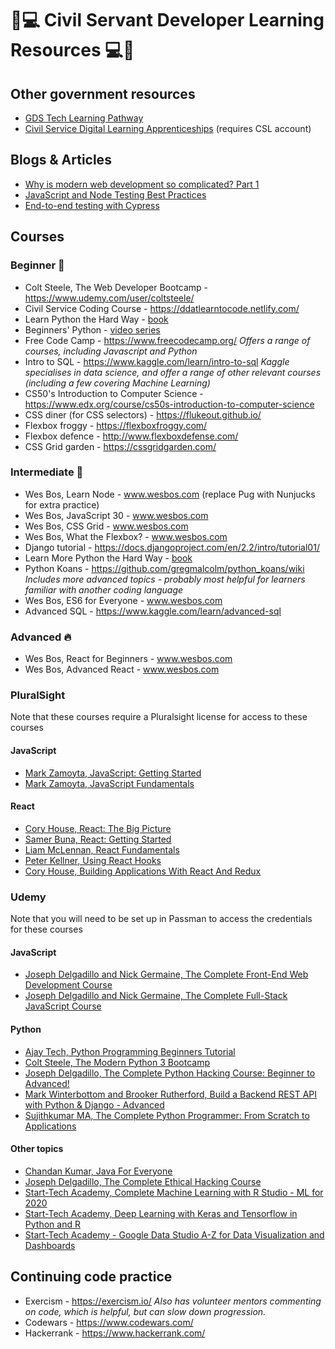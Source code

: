 
# 🔰💻 Civil Servant Developer Learning Resources 💻🔰

## Other government resources

* [GDS Tech Learning Pathway](https://gds-tech-learning-pathway.cloudapps.digital/#learning-pathways-at-gds)
* [Civil Service Digital Learning Apprenticeships](https://civilservicelearning.civilservice.gov.uk/digital-apprenticeships) (requires CSL account)

## Blogs & Articles

* [Why is modern web development so complicated? Part 1](https://www.vrk.dev/2019/07/11/why-is-modern-web-development-so-complicated-a-long-yet-hasty-explanation-part-1/)
* [JavaScript and Node Testing Best Practices](https://github.com/goldbergyoni/javascript-testing-best-practices/blob/master/readme.md)
* [End-to-end testing with Cypress](https://youtu.be/VW7SFTE9SPI)

## Courses

### Beginner 👶

* Colt Steele, The Web Developer Bootcamp - https://www.udemy.com/user/coltsteele/
* Civil Service Coding Course - https://ddatlearntocode.netlify.com/
* Learn Python the Hard Way - [book](https://www.amazon.co.uk/Learn-Python-Hard-Way-Introduction/dp/0134692888/ref=pd_sim_14_2/259-2932589-9826438?_encoding=UTF8&pd_rd_i=0134692888&pd_rd_r=7e445ed2-9d27-4fe9-a993-b80baca3e763&pd_rd_w=CX9la&pd_rd_wg=Vdjwf&pf_rd_p=1b8636ae-4f21-4403-a813-e8849dd46de4&pf_rd_r=0KP9VXVBYZB1Y63ZMKA9&psc=1&refRID=0KP9VXVBYZB1Y63ZMKA9)
* Beginners' Python - [video series](https://www.youtube.com/watch?v=YYXdXT2l-Gg&list=PL-osiE80TeTt2d9bfVyTiXJA-UTHn6WwU)
* Free Code Camp - https://www.freecodecamp.org/ _Offers a range of courses, including Javascript and Python_
* Intro to SQL - https://www.kaggle.com/learn/intro-to-sql _Kaggle specialises in data science, and offer a range of other relevant courses (including a few covering Machine Learning)_
* CS50's Introduction to Computer Science - https://www.edx.org/course/cs50s-introduction-to-computer-science
* CSS diner (for CSS selectors) - https://flukeout.github.io/
* Flexbox froggy - https://flexboxfroggy.com/
* Flexbox defence - http://www.flexboxdefense.com/
* CSS Grid garden - https://cssgridgarden.com/

### Intermediate 👩

* Wes Bos, Learn Node - www.wesbos.com (replace Pug with Nunjucks for extra practice)
* Wes Bos, JavaScript 30 - www.wesbos.com
* Wes Bos, CSS Grid - www.wesbos.com
* Wes Bos, What the Flexbox? - www.wesbos.com
* Django tutorial - https://docs.djangoproject.com/en/2.2/intro/tutorial01/
* Learn More Python the Hard Way - [book](https://www.amazon.co.uk/Learn-More-Python-Hard-Way/dp/0134123484/ref=pd_bxgy_14_img_2/259-2932589-9826438?_encoding=UTF8&pd_rd_i=0134123484&pd_rd_r=2578a3af-cd09-472e-ab3c-a2d8b83d85df&pd_rd_w=6VY7l&pd_rd_wg=4Ie90&pf_rd_p=7a9d3b22-47b7-4932-be38-57f4219c3325&pf_rd_r=W7QGF06SKXHP5CJAFNXH&psc=1&refRID=W7QGF06SKXHP5CJAFNXH)
* Python Koans - https://github.com/gregmalcolm/python_koans/wiki _Includes more advanced topics - probably most helpful for learners familiar with another coding language_
* Wes Bos, ES6 for Everyone - www.wesbos.com
* Advanced SQL - https://www.kaggle.com/learn/advanced-sql


### Advanced 🔥

* Wes Bos, React for Beginners - www.wesbos.com
* Wes Bos, Advanced React - www.wesbos.com

### PluralSight
Note that these courses require a Pluralsight license for access to these courses

#### JavaScript
* [Mark Zamoyta, JavaScript: Getting Started](https://app.pluralsight.com/library/courses/javascript-getting-started/table-of-contents)
* [Mark Zamoyta, JavaScript Fundamentals](https://app.pluralsight.com/library/courses/javascript-fundamentals/table-of-contents)

#### React
* [Cory House, React: The Big Picture](https://app.pluralsight.com/library/courses/react-big-picture/table-of-contents)
* [Samer Buna, React: Getting Started](https://app.pluralsight.com/library/courses/react-js-getting-started/table-of-contents)
* [Liam McLennan, React Fundamentals](https://app.pluralsight.com/library/courses/react-fundamentals-update/table-of-contents)
* [Peter Kellner, Using React Hooks](https://app.pluralsight.com/library/courses/using-react-hooks/table-of-contents)
* [Cory House, Building Applications With React And Redux](https://app.pluralsight.com/library/courses/react-redux-react-router-es6)

### Udemy
Note that you will need to be set up in Passman to access the credentials for these courses

#### JavaScript
* [Joseph Delgadillo and Nick Germaine, The Complete Front-End Web Development Course](https://www.udemy.com/course/front-end-web-development)
* [Joseph Delgadillo and Nick Germaine, The Complete Full-Stack JavaScript Course](https://www.udemy.com/course/full-stack-javascript/)

#### Python
* [Ajay Tech, Python Programming Beginners Tutorial](https://www.udemy.com/course/a-laymans-guide-to-python/)
* [Colt Steele, The Modern Python 3 Bootcamp](https://www.udemy.com/course/the-modern-python3-bootcamp/)
* [Joseph Delgadillo, The Complete Python Hacking Course: Beginner to Advanced!](https://www.udemy.com/course/ethical-hacking-python/)
* [Mark Winterbottom and Brooker Rutherford, Build a Backend REST API with Python & Django - Advanced](https://www.udemy.com/course/django-python-advanced/)
* [Sujithkumar MA, The Complete Python Programmer: From Scratch to Applications](https://www.udemy.com/course/the-complete-python-programmer-from-scratch-to-applications/)

#### Other topics
* [Chandan Kumar, Java For Everyone](https://www.udemy.com/course/java-for-everyone-zero-to-hero/)
* [Joseph Delgadillo, The Complete Ethical Hacking Course](https://www.udemy.com/course/ethical-hacking-professional/)
* [Start-Tech Academy, Complete Machine Learning with R Studio - ML for 2020](https://www.udemy.com/course/machine-learning-with-r-studio/)
* [Start-Tech Academy, Deep Learning with Keras and Tensorflow in Python and R](https://www.udemy.com/course/deep-learning-with-keras-and-tensorflow-in-python-and-r/)
* [Start-Tech Academy - Google Data Studio A-Z for Data Visualization and Dashboards](https://www.udemy.com/course/deep-learning-with-keras-and-tensorflow-in-python-and-r/)

## Continuing code practice
* Exercism - https://exercism.io/ _Also has volunteer mentors commenting on code, which is helpful, but can slow down progression._
* Codewars - https://www.codewars.com/
* Hackerrank - https://www.hackerrank.com/